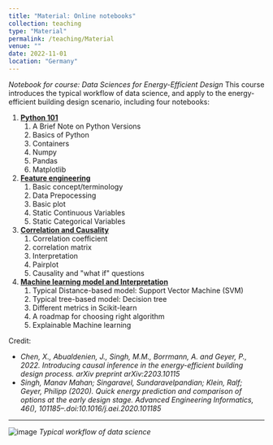 ```yaml
---
title: "Material: Online notebooks"
collection: teaching
type: "Material"
permalink: /teaching/Material
venue: ""
date: 2022-11-01
location: "Germany"
---
```



*Notebook for course: Data Sciences for Energy-Efficient Design*
This course introduces the typical workflow of data science, and apply to the energy-efficient building design scenario, including four notebooks:

<ol>
  <li><a href = "https://github.com/chenxiachan/Course--Data-Science-in-Energy-Efficient-Design/blob/main/L01_Python101.ipynb"  target="_blank"><b>Python 101</b></a>
      <ol>
      <li>A Brief Note on Python Versions</li>
      <li>Basics of Python</li>
      <li>Containers</li>
      <li>Numpy</li>
      <li>Pandas</li>
      <li>Matplotlib</li>
    </ol>
  </li>
  
  <li><a href = "https://github.com/chenxiachan/Course--Data-Science-in-Energy-Efficient-Design/blob/main/L02_Feature%20engineering.ipynb"  target="_blank"><b>Feature engineering</b></a>
      <ol>
      <li>Basic concept/terminology</li>
      <li>Data Prepocessing</li>
      <li>Basic plot</li>
      <li>Static Continuous Variables</li>
      <li>Static Categorical Variables</li>
    </ol>
  </li>
  
  <li><a href = "https://github.com/chenxiachan/Course--Data-Science-in-Energy-Efficient-Design/blob/main/L03_Correlation%20and%20Causality.ipynb.ipynb"  target="_blank"><b>Correlation and Causality</b></a>
    <ol>
      <li>Correlation coefficient</li>
      <li>correlation matrix</li>
      <li>Interpretation</li>
      <li>Pairplot</li>
      <li>Causality and "what if" questions</li>
    </ol>
  </li>
  <li><a href = "https://github.com/chenxiachan/Course--Data-Science-in-Energy-Efficient-Design/blob/main/L04_ML%20and%20Interpretation.ipynb"  target="_blank"><b>Machine learning model and Interpretation</b></a>
      <ol>
      <li>Typical Distance-based model: Support Vector Machine (SVM)</li>
      <li>Typical tree-based model: Decision tree</li>
      <li>Different metrics in Scikit-learn</li>
      <li>A roadmap for choosing right algorithm</li>
      <li>Explainable Machine learning</li>
    </ol>
  </li>
</ol>

Credit:
- *Chen, X., Abualdenien, J., Singh, M.M., Borrmann, A. and Geyer, P., 2022. Introducing causal inference in the energy-efficient building design process. arXiv preprint arXiv:2203.10115*
- *Singh, Manav Mahan; Singaravel, Sundaravelpandian; Klein, Ralf; Geyer, Philipp (2020). Quick energy prediction and comparison of options at the early design stage. Advanced Engineering Informatics, 46(), 101185–.doi:10.1016/j.aei.2020.101185*

---

![image](https://user-images.githubusercontent.com/106488602/176470802-b854eff6-57fe-463e-8f0f-3bac73700d2b.png)
*Typical workflow of data science*
